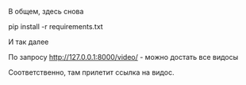В общем, здесь снова

pip install -r requirements.txt 

И так далее

По запросу http://127.0.0.1:8000/video/ - можно достать 
все видосы

Соответственно, там прилетит ссылка на видос.